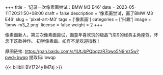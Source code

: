 +++
title = '记录一次像素画尝试：BMW M3 E46'
date = 2023-05-11T20:21:50+08:00
draft = false
description = '像素画尝试，画了BMW M3 E46'
slug = 'pixel-art-M3'
tags = ['像素画']
categories = ['兴趣']
image = 'bmw-m3_2.png'
license = false
weight = 2
+++

像素画新人，第三次像素画尝试，画童年喜欢玩的极品飞车9的经典主角座驾，怀念下这款神作。
初学像素画，如有不足欢迎指教！

原图链接: https://pan.baidu.com/s/1UtJbPQbqzzR7qwo5N9mz5w?pwd=bwqp 提取码: bwqp

{{< bilibili BV1724y1M7sj >}}
